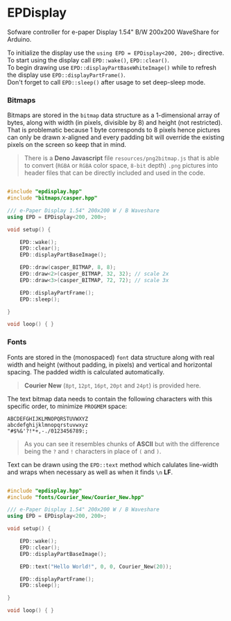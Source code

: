 
# EPDisplay

Sofware controller for e-paper Display 1.54" B/W 200x200 WaveShare for Arduino.

To initialize the display use the `using EPD = EPDisplay<200, 200>;` directive.\
To start using the display call `EPD::wake()`, `EPD::clear()`.\
To begin drawing use `EPD::displayPartBaseWhiteImage()` while to refresh the
display use `EPD::displayPartFrame()`.\
Don't forget to call `EPD::sleep()` after usage to set deep-sleep mode.

### Bitmaps

Bitmaps are stored in the `bitmap` data structure as a 1-dimensional array of
bytes, along with width (in pixels, divisible by 8) and height (not restricted).
That is problematic because 1 byte corresponds to 8 pixels hence pictures can
only be drawn x-aligned and every padding bit will override the existing pixels
on the screen so keep that in mind.

> There is a **Deno Javascript** file `resources/png2bitmap.js` that is able to
> convert (`RGBA` or `RGBA` color space, `8-bit` depth) `.png` pictures into
> header files that can be directly included and used in the code.

```cpp

#include "epdisplay.hpp"
#include "bitmaps/casper.hpp"

/// e-Paper Display 1.54" 200x200 W / B Waveshare
using EPD = EPDisplay<200, 200>;

void setup() {

	EPD::wake();
	EPD::clear();
	EPD::displayPartBaseImage();

	EPD::draw(casper_BITMAP, 8, 8);
	EPD::draw<2>(casper_BITMAP, 32, 32); // scale 2x
	EPD::draw<3>(casper_BITMAP, 72, 72); // scale 3x

	EPD::displayPartFrame();
	EPD::sleep();

}

void loop() { }

```

### Fonts

Fonts are stored in the (monospaced) `font` data structure along with real width
and height (without padding, in pixels) and vertical and horizontal spacing.
The padded width is calculated automatically.

> **Courier New** (`8pt`, `12pt`, `16pt`, `20pt` and `24pt`) is provided here.

The text bitmap data needs to contain the following characters with this
specific order, to minimize `PROGMEM` space:

```
ABCDEFGHIJKLMNOPQRSTUVWXYZ
abcdefghijklmnopqrstuvwxyz
"#$%&'?!*+,-./0123456789:;
```

> As you can see it resembles chunks of **ASCII** but with the difference
> being the `?` and `!` characters in place of `(` and `)`.

Text can be drawn using the `EPD::text` method which calulates line-width and
wraps when necessary as well as when it finds `\n` **LF**.

```cpp

#include "epdisplay.hpp"
#include "fonts/Courier_New/Courier_New.hpp"

/// e-Paper Display 1.54" 200x200 W / B Waveshare
using EPD = EPDisplay<200, 200>;

void setup() {

	EPD::wake();
	EPD::clear();
	EPD::displayPartBaseImage();

	EPD::text("Hello World!", 0, 0, Courier_New(20));

	EPD::displayPartFrame();
	EPD::sleep();

}

void loop() { }

```
